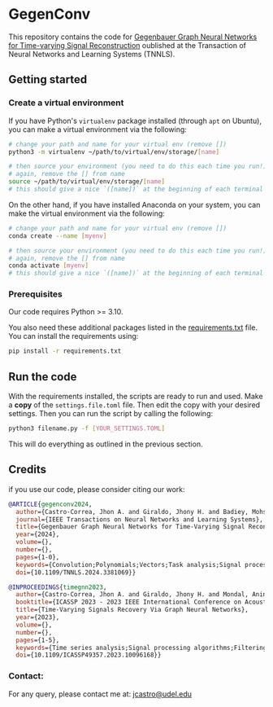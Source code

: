 # GegenConv
This repository contains the code for [Gegenbauer Graph Neural Networks for Time-varying Signal Reconstruction](https://doi.org/10.1109/TNNLS.2024.3381069) oublished at the Transaction of Neural Networks and Learning Systems (TNNLS).


## Getting started


### Create a virtual environment
If you have Python's `virtualenv` package installed (through `apt` on Ubuntu), you can make a virtual environment via the following:

```bash
# change your path and name for your virtual env (remove [])
python3 -m virtualenv ~/path/to/virtual/env/storage/[name]

# then source your environment (you need to do this each time you run!)
# again, remove the [] from name
source ~/path/to/virtual/env/storage/[name]
# this should give a nice `([name])` at the beginning of each terminal line
```

On the other hand, if you have installed Anaconda on your system, you can make the virtual environment via the following:

```bash
# change your path and name for your virtual env (remove [])
conda create --name [myenv]

# then source your environment (you need to do this each time you run!)
# again, remove the [] from name
conda activate [myenv]
# this should give a nice `([name])` at the beginning of each terminal line
```

### Prerequisites

Our code requires Python >= 3.10.

You also need these additional packages listed in the [requirements.txt](requirements.txt) file. You can install the requirements using:

```bash
pip install -r requirements.txt
```

## Run the code 

With the requirements installed, the scripts are ready to run and  used. Make a **copy** of the `settings.file.toml` file. Then edit the copy with your desired settings. Then you can run the script by calling the following:

```bash
python3 filename.py -f [YOUR_SETTINGS.TOML]
```

This will do everything as outlined in the previous section.


## Credits

if you use our code, please consider citing our work:

```bibtex
@ARTICLE{gegenconv2024,
  author={Castro-Correa, Jhon A. and Giraldo, Jhony H. and Badiey, Mohsen and Malliaros, Fragkiskos D.},
  journal={IEEE Transactions on Neural Networks and Learning Systems}, 
  title={Gegenbauer Graph Neural Networks for Time-Varying Signal Reconstruction}, 
  year={2024},
  volume={},
  number={},
  pages={1-0},
  keywords={Convolution;Polynomials;Vectors;Task analysis;Signal processing;Signal reconstruction;Matrix decomposition;Gegenbauer polynomials;graph neural networks (GNNs);graph signal processing (GSP);time-varying graph signals},
  doi={10.1109/TNNLS.2024.3381069}}
```

```bibtex
@INPROCEEDINGS{timegnn2023,
  author={Castro-Correa, Jhon A. and Giraldo, Jhony H. and Mondal, Anindya and Badiey, Mohsen and Bouwmans, Thierry and Malliaros, Fragkiskos D.},
  booktitle={ICASSP 2023 - 2023 IEEE International Conference on Acoustics, Speech and Signal Processing (ICASSP)}, 
  title={Time-Varying Signals Recovery Via Graph Neural Networks}, 
  year={2023},
  volume={},
  number={},
  pages={1-5},
  keywords={Time series analysis;Signal processing algorithms;Filtering algorithms;Transformers;Graph neural networks;Spatiotemporal phenomena;Forecasting;Graph neural networks;graph signal processing;time-varying graph signal;recovery of signals},
  doi={10.1109/ICASSP49357.2023.10096168}}
```

### Contact: 

For any query, please contact me at: <jcastro@udel.edu>